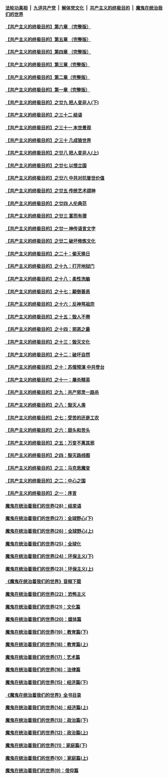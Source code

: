 ####  [法轮功真相](../../../../basic/blob/master/README.md?t=02100813) &nbsp;|&nbsp; [九评共产党](../../../../9ping.md/blob/master/README.md?t=02100813) &nbsp;|&nbsp; [解体党文化](../../../../jtdwh.md/blob/master/README.md?t=02100813)  &nbsp;|&nbsp; [共产主义的终极目的](../../../../gczydzjmd.md/blob/master/README.md?t=02100813) &nbsp;|&nbsp; [魔鬼在统治我们的世界](../../../../mgztzwmdsj.md/blob/master/README.md?t=02100813) 

#### [【共产主义的终极目的】第六章 （完整版）](../pages/nsc422/n11428913.md?t=02100813) 

#### [【共产主义的终极目的】第五章 （完整版）](../pages/nsc422/n11428912.md?t=02100813) 

#### [【共产主义的终极目的】第四章 （完整版）](../pages/nsc422/n11428907.md?t=02100813) 

#### [【共产主义的终极目的】第三章（完整版）](../pages/nsc422/n11428848.md?t=02100813) 

#### [【共产主义的终极目的】第二章（完整版）](../pages/nsc422/n11428831.md?t=02100813) 

#### [【共产主义的终极目的】第一章（完整版）](../pages/nsc422/n11417651.md?t=02100813) 

#### [【共产主义的终极目的】之廿九 把人变非人(下)](../pages/nsc422/n11344140.md?t=02100813) 

#### [【共产主义的终极目的】之三十二 结语](../pages/nsc422/n11360535.md?t=02100813) 

#### [【共产主义的终极目的】之三十一 末世景观](../pages/nsc422/n11351129.md?t=02100813) 

#### [【共产主义的终极目的】之三十 几成狼世界](../pages/nsc422/n11348280.md?t=02100813) 

#### [【共产主义的终极目的】之廿八 把人变非人(上)](../pages/nsc422/n11340492.md?t=02100813) 

#### [【共产主义的终极目的】之廿七 以恨立国](../pages/nsc422/n11336944.md?t=02100813) 

#### [【共产主义的终极目的】之廿六 中共对抗普世价值](../pages/nsc422/n11324785.md?t=02100813) 

#### [【共产主义的终极目的】之廿五 传统艺术颂神](../pages/nsc422/n11296396.md?t=02100813) 

#### [【共产主义的终极目的】之廿四 人伦典范](../pages/nsc422/n11296397.md?t=02100813) 

#### [【共产主义的终极目的】之廿三 富而有德](../pages/nsc422/n11283598.md?t=02100813) 

#### [【共产主义的终极目的】之廿一 神传语言文字](../pages/nsc422/n11263265.md?t=02100813) 

#### [【共产主义的终极目的】之廿二 破坏修炼文化](../pages/nsc422/n11245728.md?t=02100813) 

#### [【共产主义的终极目的】之二十：偷天换日](../pages/nsc422/n11238846.md?t=02100813) 

#### [【共产主义的终极目的】之十九：打开地狱门](../pages/nsc422/n11206376.md?t=02100813) 

#### [【共产主义的终极目的】之十八：柔性洗脑](../pages/nsc422/n11199994.md?t=02100813) 

#### [【共产主义的终极目的】之十七：颠倒善恶](../pages/nsc422/n11179782.md?t=02100813) 

#### [【共产主义的终极目的】之十六：反神骂祖宗](../pages/nsc422/n11166798.md?t=02100813) 

#### [【共产主义的终极目的】之十五：毁人不倦](../pages/nsc422/n11166792.md?t=02100813) 

#### [【共产主义的终极目的】之十四：邪恶之最](../pages/nsc422/n11150249.md?t=02100813) 

#### [【共产主义的终极目的】之十三：毁灭文化](../pages/nsc422/n11135227.md?t=02100813) 

#### [【共产主义的终极目的】之十二：破坏自然](../pages/nsc422/n11135214.md?t=02100813) 

#### [【共产主义的终极目的】之十：苏俄预演 中共登台](../pages/nsc422/n11118424.md?t=02100813) 

#### [【共产主义的终极目的】之十一：屠杀精英](../pages/nsc422/n11118442.md?t=02100813) 

#### [【共产主义的终极目的】之九：共产邪灵一路杀](../pages/nsc422/n11114139.md?t=02100813) 

#### [【共产主义的终极目的】之八：毁灭人类](../pages/nsc422/n11108503.md?t=02100813) 

#### [【共产主义的终极目的】之七：受苦的还是工农](../pages/nsc422/n11101809.md?t=02100813) 

#### [【共产主义的终极目的】之六：甜头和苦头](../pages/nsc422/n11096971.md?t=02100813) 

#### [【共产主义的终极目的】之五：万变不离其邪](../pages/nsc422/n11091285.md?t=02100813) 

#### [【共产主义的终极目的】之四：毁灭路线图](../pages/nsc422/n11086284.md?t=02100813) 

#### [【共产主义的终极目的】之三：马克思魔变](../pages/nsc422/n11061941.md?t=02100813) 

#### [【共产主义的终极目的】之二：中心之国](../pages/nsc422/n11047728.md?t=02100813) 

#### [【共产主义的终极目的】之一：序言](../pages/nsc422/n11086077.md?t=02100813) 

#### [魔鬼在统治着我们的世界(28)：结束语](../pages/nsc422/n10936246.md?t=02100813) 

#### [魔鬼在统治着我们的世界(27)：全球野心(下)](../pages/nsc422/n10928319.md?t=02100813) 

#### [魔鬼在统治着我们的世界(26)：全球野心(上)](../pages/nsc422/n10900318.md?t=02100813) 

#### [魔鬼在统治着我们的世界(25)：全球化](../pages/nsc422/n10788205.md?t=02100813) 

#### [魔鬼在统治着我们的世界(24)：环保主义(下)](../pages/nsc422/n10695307.md?t=02100813) 

#### [魔鬼在统治着我们的世界(23)：环保主义(上)](../pages/nsc422/n10688613.md?t=02100813) 

#### [《魔鬼在统治着我们的世界》音频下载](../pages/nsc422/n10635553.md?t=02100813) 

#### [魔鬼在统治着我们的世界(22)：恐怖主义](../pages/nsc422/n10614727.md?t=02100813) 

#### [魔鬼在统治着我们的世界(21)：文化篇](../pages/nsc422/n10597706.md?t=02100813) 

#### [魔鬼在统治着我们的世界(20)：媒体篇](../pages/nsc422/n10586579.md?t=02100813) 

#### [魔鬼在统治着我们的世界(19)：教育篇(下)](../pages/nsc422/n10564808.md?t=02100813) 

#### [魔鬼在统治着我们的世界(18)：教育篇(上)](../pages/nsc422/n10526970.md?t=02100813) 

#### [魔鬼在统治着我们的世界(17)：艺术篇](../pages/nsc422/n10499093.md?t=02100813) 

#### [魔鬼在统治着我们的世界(16)：法律篇](../pages/nsc422/n10485969.md?t=02100813) 

#### [魔鬼在统治着我们的世界(15)：经济篇(下)](../pages/nsc422/n10469975.md?t=02100813) 

#### [《魔鬼在统治着我们的世界》全书目录](../pages/nsc422/n10464261.md?t=02100813) 

#### [魔鬼在统治着我们的世界(14)：经济篇(上)](../pages/nsc422/n10457370.md?t=02100813) 

#### [魔鬼在统治着我们的世界(13)：政治篇(下)](../pages/nsc422/n10448270.md?t=02100813) 

#### [魔鬼在统治着我们的世界(12)：政治篇(上)](../pages/nsc422/n10444576.md?t=02100813) 

#### [魔鬼在统治着我们的世界(11)：家庭篇(下)](../pages/nsc422/n10440961.md?t=02100813) 

#### [魔鬼在统治着我们的世界(10)：家庭篇(上)](../pages/nsc422/n10435448.md?t=02100813) 

#### [魔鬼在统治着我们的世界(9)：信仰篇](../pages/nsc422/n10432159.md?t=02100813) 

